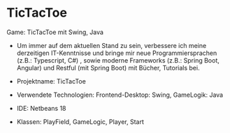 # TicTacToe
Game: TicTacToe mit Swing, Java

- Um immer auf dem aktuellen Stand zu sein, verbessere ich meine derzeitigen IT-Kenntnisse und bringe mir 
  neue Programmiersprachen (z.B.: Typescript, C#) , sowie moderne Frameworks (z.B.: Spring Boot, Angular) 
  und Restful (mit Spring Boot) mit Bücher, Tutorials bei.

- Projektname: TicTacToe
- Verwendete Technologien: Frontend-Desktop:  Swing, GameLogik: Java
- IDE: Netbeans 18
- Klassen: PlayField, GameLogic, Player, Start

